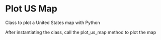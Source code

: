 # Plot US Map
Class to plot a United States map with Python

After instantiating the class, call the plot_us_map method to plot the map
